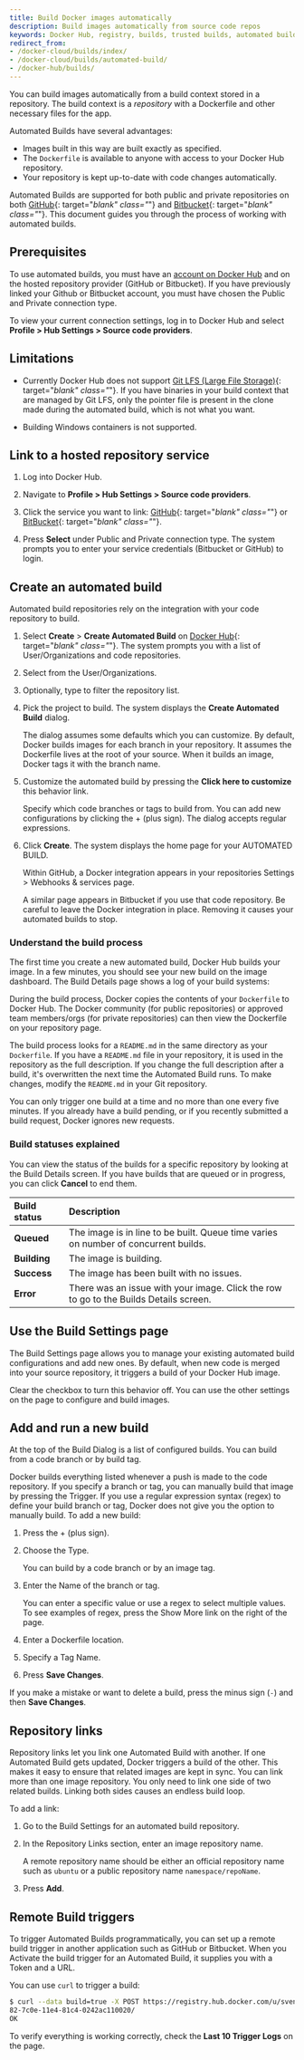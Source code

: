```yaml
---
title: Build Docker images automatically
description: Build images automatically from source code repos
keywords: Docker Hub, registry, builds, trusted builds, automated builds
redirect_from:
- /docker-cloud/builds/index/
- /docker-cloud/builds/automated-build/
- /docker-hub/builds/
---
```


You can build images automatically from a build context stored in a repository.
The build context is a _repository_ with a Dockerfile and other necessary files
for the app.

Automated Builds have several advantages:

* Images built in this way are built exactly as specified.
* The `Dockerfile` is available to anyone with access to your Docker Hub repository.
* Your repository is kept up-to-date with code changes automatically.

Automated Builds are supported for both public and private repositories on both
[GitHub](http://github.com){: target="_blank" class="_"} and
[Bitbucket](https://bitbucket.org/){: target="_blank" class="_"}. This
document guides you through the process of working with automated builds.

## Prerequisites

To use automated builds, you must have an [account on Docker Hub](../accounts)
and on the hosted repository provider (GitHub or Bitbucket). If you have
previously linked your Github or Bitbucket account, you must have chosen the
Public and Private connection type.

To view your current connection settings, log in to Docker Hub and select
**Profile > Hub Settings > Source code providers**.

## Limitations

- Currently Docker Hub does not support
  [Git LFS (Large File Storage)](https://github.com/docker/hub-feedback/issues/500){: target="_blank" class="_"}.
  If you have binaries in your build context that are managed by Git LFS, only
  the pointer file is present in the clone made during the automated build,
  which is not what you want.

- Building Windows containers is not supported.

## Link to a hosted repository service

1. Log into Docker Hub.

2. Navigate to **Profile &gt; Hub Settings &gt; Source code providers**.

3. Click the service you want to link: [GitHub](github/){: target="_blank" class="_"}
   or [BitBucket](bitbucket/){: target="_blank" class="_"}.

4. Press **Select** under Public and Private connection type. The system prompts
   you to enter your service credentials (Bitbucket or GitHub) to login.

## Create an automated build

Automated build repositories rely on the integration with your code repository
to build.

1.  Select **Create** > **Create Automated Build** on [Docker Hub](https://hub.docker.com/){: target="_blank" class="_"}.
    The system prompts you with a list of User/Organizations and code repositories.

2.  Select from the User/Organizations.

3.  Optionally, type to filter the repository list.

4.  Pick the project to build. The system displays the **Create Automated Build** dialog.

    The dialog assumes some defaults which you can customize. By default, Docker
    builds images for each branch in your repository. It assumes the Dockerfile
    lives at the root of your source. When it builds an image, Docker tags it with
    the branch name.

5.  Customize the automated build by pressing the **Click here to customize** this behavior link.

    Specify which code branches or tags to build from. You can add new
    configurations by clicking the + (plus sign). The dialog accepts regular
    expressions.

6.  Click **Create**. The system displays the home page for your AUTOMATED BUILD.

    Within GitHub, a Docker integration appears in your repositories Settings > Webhooks & services page.

    A similar page appears in Bitbucket if you use that code repository. Be
    careful to leave the Docker integration in place. Removing it causes your
    automated builds to stop.

### Understand the build process

The first time you create a new automated build, Docker Hub builds your image.
In a few minutes, you should see your new build on the image dashboard. The
Build Details page shows a log of your build systems:

During the build process, Docker copies the contents of your `Dockerfile` to
Docker Hub. The Docker community (for public repositories) or approved team
members/orgs (for private repositories) can then view the Dockerfile on your
repository page.

The build process looks for a `README.md` in the same directory as your
`Dockerfile`. If you have a `README.md` file in your repository, it is used in
the repository as the full description. If you change the full description after
a build, it's overwritten the next time the Automated Build runs. To make
changes, modify the `README.md` in your Git repository.

You can only trigger one build at a time and no more than one every five
minutes. If you already have a build pending, or if you recently submitted a
build request, Docker ignores new requests.

### Build statuses explained

You can view the status of the builds for a specific repository by looking at
the Build Details screen. If you have builds that are queued or in progress, you
can click **Cancel** to end them.


| Build status  | Description                                                                           |
|:--------------|:--------------------------------------------------------------------------------------|
| **Queued**    | The image is in line to be built. Queue time varies on number of concurrent builds.   |
| **Building**  | The image is building.                                                                |
| **Success**   | The image has been built with no issues.                                              |
| **Error**     | There was an issue with your image. Click the row to go to the Builds Details screen. |

## Use the Build Settings page

The Build Settings page allows you to manage your existing automated build
configurations and add new ones. By default, when new code is merged into your
source repository, it triggers a build of your Docker Hub image.

Clear the checkbox to turn this behavior off. You can use the other settings on
the page to configure and build images.

## Add and run a new build

At the top of the Build Dialog is a list of configured builds. You can build
from a code branch or by build tag.

Docker builds everything listed whenever a push is made to the code repository.
If you specify a branch or tag, you can manually build that image by
pressing the Trigger. If you use a regular expression syntax (regex) to define
your build branch or tag, Docker does not give you the option to manually build.
To add a new build:

1.  Press the + (plus sign).

2.  Choose the Type.

    You can build by a code branch or by an image tag.

3.  Enter the Name of the branch or tag.

    You can enter a specific value or use a regex to select multiple values. To
    see examples of regex, press the Show More link on the right of the page.

4.  Enter a Dockerfile location.

5.  Specify a Tag Name.

6.  Press **Save Changes**.

If you make a mistake or want to delete a build, press the minus sign (`-`) and
then **Save Changes**.

## Repository links

Repository links let you link one Automated Build with another. If one Automated
Build gets updated, Docker triggers a build of the other. This makes it easy to
ensure that related images are kept in sync. You can link more than one image
repository. You only need to link one side of two related builds. Linking both
sides causes an endless build loop.

To add a link:

1.  Go to the Build Settings for an automated build repository.

2.  In the Repository Links section, enter an image repository name.

    A remote repository name should be either an official repository name such
    as `ubuntu` or a public repository name `namespace/repoName`.

3.  Press **Add**.

## Remote Build triggers

To trigger Automated Builds programmatically, you can set up a remote build
trigger in another application such as GitHub or Bitbucket. When you Activate
the build trigger for an Automated Build, it supplies you with a Token and a
URL.

You can use `curl` to trigger a build:

```bash
$ curl --data build=true -X POST https://registry.hub.docker.com/u/svendowideit/testhook/trigger/be579c
82-7c0e-11e4-81c4-0242ac110020/
OK
```

To verify everything is working correctly, check the **Last 10 Trigger Logs** on
the page.
